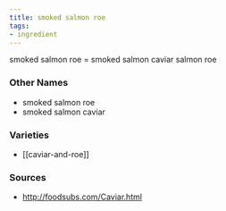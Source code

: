 ```yaml
---
title: smoked salmon roe
tags:
- ingredient
---
```

smoked salmon roe = smoked salmon caviar salmon roe

### Other Names

* smoked salmon roe
* smoked salmon caviar

### Varieties

* [[caviar-and-roe]]

### Sources
* http://foodsubs.com/Caviar.html
